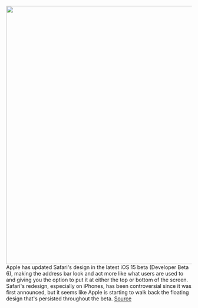 <img src='https://cdn.vox-cdn.com/thumbor/fJo9iNTkXnIO3VY6Vx_jkt5GaYQ=/0x0:2040x1360/1200x800/filters:focal(857x517:1183x843)/cdn.vox-cdn.com/uploads/chorus_image/image/69738015/acastro_200207_3900_Safari_0001.0.0.jpg' width='700px' /><br/>
Apple has updated Safari's design in the latest iOS 15 beta (Developer Beta 6), making the address bar look and act more like what users are used to and giving you the option to put it at either the top or bottom of the screen. Safari's redesign, especially on iPhones, has been controversial since it was first announced, but it seems like Apple is starting to walk back the floating design that's persisted throughout the beta.
<a href='https://www.theverge.com/2021/8/17/22629183/ios-15-beta-safar-address-bar-fix-options-accessible-controls'> Source <a/>